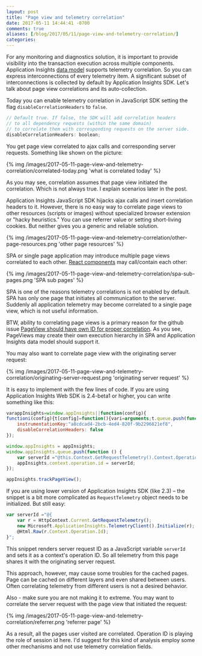```yaml
---
layout: post
title: "Page view and telemetry correlation"
date: 2017-05-11 14:44:41 -0700
comments: true
aliases: [/blog/2017/05/11/page-view-and-telemetry-correlation/]
categories: 
---
```

For any monitoring and diagnostics solution, it is important to provide visibility into the transaction execution across multiple components. Application Insights [data model](https://docs.microsoft.com/en-us/azure/application-insights/application-insights-correlation) supports telemetry correlation. So you can express interconnections of every telemetry item. A significant subset of interconnections is collected by default by Application Insights SDK. Let's talk about page view correlations and its auto-collection.

Today you can enable telemetry correlation in JavaScript SDK setting the flag `disableCorrelationHeaders` to `false`.

``` js
// Default true. If false, the SDK will add correlation headers 
// to all dependency requests (within the same domain) 
// to correlate them with corresponding requests on the server side. 
disableCorrelationHeaders: boolean;
```
    
You get page view correlated to ajax calls and corresponding server requests. Something like shown on the picture:

{% img /images/2017-05-11-page-view-and-telemetry-correlation/correlated-today.png 'what is correlated today' %}

As you may see, correlation assumes that page view initiated the correlation. Which is not always true. I explain scenarios later in the post.

Application Insights JavaScript SDK hijacks ajax calls and insert correlation headers to it. However, there is no easy way to correlate page views to other resources (scripts or images) without specialized browser extension or "hacky heuristics." You can use referrer value or setting short-living cookies. But neither gives you a generic and reliable solution.

{% img /images/2017-05-11-page-view-and-telemetry-correlation/other-page-resources.png 'other page resources' %}

SPA or single page application may introduce multiple page views correlated to each other. [React components](https://github.com/anastasiia-zolochevska/react-appinsights) may call/contain each other:

{% img /images/2017-05-11-page-view-and-telemetry-correlation/spa-sub-pages.png 'SPA sub pages' %}

SPA is one of the reasons telemetry correlations is not enabled by default. SPA has only one page that initiates all communication to the server. Suddenly all application telemetry may become correlated to a single page view, which is not useful information.

BTW, ability to correlating page views is a primary reason for the github issue [PageView should have own ID for proper correlation](https://github.com/Microsoft/ApplicationInsights-JS/issues/361). As you see, PageViews may create their own execution hierarchy in SPA and Application Insights data model should support it.

You may also want to correlate page view with the originating server request:

{% img /images/2017-05-11-page-view-and-telemetry-correlation/originating-server-request.png 'originating server request' %}

It is easy to implement with the few lines of code. If you are using Application Insights Web SDK is 2.4-beta1 or higher, you can write something like this:

``` js
varappInsights=window.appInsights||function(config){
functioni(config){t[config]=function(){vari=arguments;t.queue.push(function(){t[config]......
    instrumentationKey:"a8cdcad4-2bcb-4ed4-820f-9b2296821ef8",
    disableCorrelationHeaders: false
});

window.appInsights = appInsights;
window.appInsights.queue.push(function () {
    var serverId ="@this.Context.GetRequestTelemetry().Context.Operation.Id";
    appInsights.context.operation.id = serverId;
});

appInsights.trackPageView();
```

If you are using lower version of Application Insights SDK (like 2.3) – the snippet is a bit more complicated as `RequestTelemetry` object needs to be initialized. But still easy:

``` js
var serverId ="@{
    var r = HttpContext.Current.GetRequestTelemetry();
    new Microsoft.ApplicationInsights.TelemetryClient().Initialize(r);
    @Html.Raw(r.Context.Operation.Id);
}";
```

This snippet renders server request ID as a JavaScript variable `serverId` and sets it as a context's operation ID. So all telemetry from this page shares it with the originating server request.

This approach, however, may cause some troubles for the cached pages. Page can be cached on different layers and even shared between users. Often correlating telemetry from different users is not a desired behavior.

Also - make sure you are not making it to extreme. You may want to correlate the server request with the page view that initiated the request:

{% img /images/2017-05-11-page-view-and-telemetry-correlation/referrer.png 'referrer page' %}

As a result, all the pages user visited are correlated. Operation ID is playing the role of session id here. I'd suggest for this kind of analysis employ some other mechanisms and not use telemetry correlation fields.
